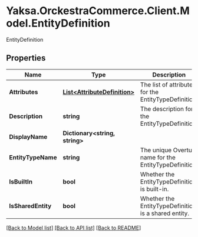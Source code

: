 # Yaksa.OrckestraCommerce.Client.Model.EntityDefinition
EntityDefinition

## Properties

Name | Type | Description | Notes
------------ | ------------- | ------------- | -------------
**Attributes** | [**List&lt;AttributeDefinition&gt;**](AttributeDefinition.md) | The list of attributes for the EntityTypeDefinition. | [optional] 
**Description** | **string** | The description for the EntityTypeDefinition. | [optional] 
**DisplayName** | **Dictionary&lt;string, string&gt;** |  | [optional] 
**EntityTypeName** | **string** | The unique Overture name for the EntityTypeDefinition. | [optional] 
**IsBuiltIn** | **bool** | Whether the EntityTypeDefinition is built-in. | [optional] 
**IsSharedEntity** | **bool** | Whether the EntityTypeDefinition is a shared entity. | [optional] 

[[Back to Model list]](../README.md#documentation-for-models) [[Back to API list]](../README.md#documentation-for-api-endpoints) [[Back to README]](../README.md)

